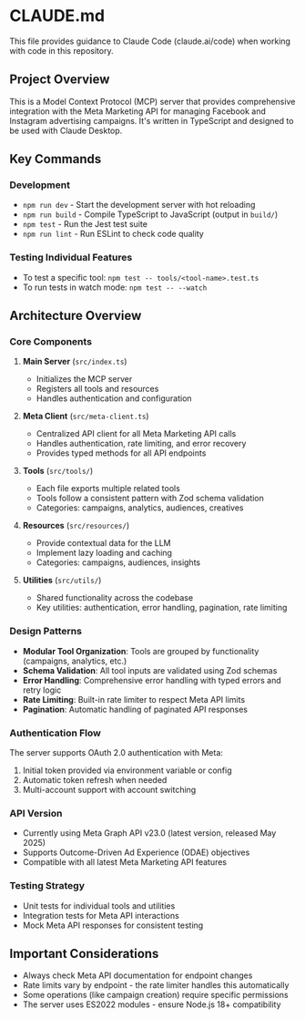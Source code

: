 # CLAUDE.md

This file provides guidance to Claude Code (claude.ai/code) when working with code in this repository.

## Project Overview

This is a Model Context Protocol (MCP) server that provides comprehensive integration with the Meta Marketing API for managing Facebook and Instagram advertising campaigns. It's written in TypeScript and designed to be used with Claude Desktop.

## Key Commands

### Development
- `npm run dev` - Start the development server with hot reloading
- `npm run build` - Compile TypeScript to JavaScript (output in `build/`)
- `npm test` - Run the Jest test suite
- `npm run lint` - Run ESLint to check code quality

### Testing Individual Features
- To test a specific tool: `npm test -- tools/<tool-name>.test.ts`
- To run tests in watch mode: `npm test -- --watch`

## Architecture Overview

### Core Components

1. **Main Server** (`src/index.ts`)
   - Initializes the MCP server
   - Registers all tools and resources
   - Handles authentication and configuration

2. **Meta Client** (`src/meta-client.ts`)
   - Centralized API client for all Meta Marketing API calls
   - Handles authentication, rate limiting, and error recovery
   - Provides typed methods for all API endpoints

3. **Tools** (`src/tools/`)
   - Each file exports multiple related tools
   - Tools follow a consistent pattern with Zod schema validation
   - Categories: campaigns, analytics, audiences, creatives

4. **Resources** (`src/resources/`)
   - Provide contextual data for the LLM
   - Implement lazy loading and caching
   - Categories: campaigns, audiences, insights

5. **Utilities** (`src/utils/`)
   - Shared functionality across the codebase
   - Key utilities: authentication, error handling, pagination, rate limiting

### Design Patterns

- **Modular Tool Organization**: Tools are grouped by functionality (campaigns, analytics, etc.)
- **Schema Validation**: All tool inputs are validated using Zod schemas
- **Error Handling**: Comprehensive error handling with typed errors and retry logic
- **Rate Limiting**: Built-in rate limiter to respect Meta API limits
- **Pagination**: Automatic handling of paginated API responses

### Authentication Flow

The server supports OAuth 2.0 authentication with Meta:
1. Initial token provided via environment variable or config
2. Automatic token refresh when needed
3. Multi-account support with account switching

### API Version

- Currently using Meta Graph API v23.0 (latest version, released May 2025)
- Supports Outcome-Driven Ad Experience (ODAE) objectives
- Compatible with all latest Meta Marketing API features

### Testing Strategy

- Unit tests for individual tools and utilities
- Integration tests for Meta API interactions
- Mock Meta API responses for consistent testing

## Important Considerations

- Always check Meta API documentation for endpoint changes
- Rate limits vary by endpoint - the rate limiter handles this automatically
- Some operations (like campaign creation) require specific permissions
- The server uses ES2022 modules - ensure Node.js 18+ compatibility